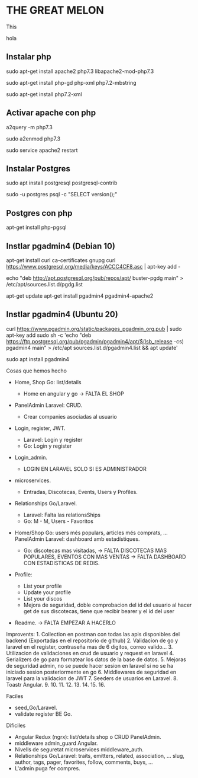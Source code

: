 # THE GREAT MELON

This 


 hola

## Instalar php
sudo apt-get install apache2 php7.3 libapache2-mod-php7.3

sudo apt-get install php-gd php-xml php7.2-mbstring

sudo apt-get install php7.2-xml


## Activar apache con php
a2query -m php7.3

sudo a2enmod php7.3

sudo service apache2 restart


## Instalar Postgres
sudo apt install postgresql postgresql-contrib

sudo -u postgres psql -c "SELECT version();"

## Postgres con php
apt-get install php-pgsql


## Instlar pgadmin4 (Debian 10)
apt-get install curl ca-certificates gnupg
curl https://www.postgresql.org/media/keys/ACCC4CF8.asc | apt-key add -

echo "deb http://apt.postgresql.org/pub/repos/apt/ buster-pgdg main" > /etc/apt/sources.list.d/pgdg.list

apt-get update
apt-get install pgadmin4  pgadmin4-apache2

## Instlar pgadmin4 (Ubuntu 20)
curl https://www.pgadmin.org/static/packages_pgadmin_org.pub | sudo apt-key add
sudo sh -c 'echo "deb https://ftp.postgresql.org/pub/pgadmin/pgadmin4/apt/$(lsb_release -cs) pgadmin4 main" > /etc/apt sources.list.d/pgadmin4.list && apt update'

sudo apt install pgadmin4


Cosas que hemos hecho

- Home, Shop Go: list/details
    - Home en angular y go
    -> FALTA EL SHOP
      
- PanelAdmin Laravel: CRUD.
    - Crear companies asociadas al usuario

- Login, register, JWT.
    - Laravel: Login y register
    - Go: Login y register

- Login_admin.
    - LOGIN EN LARAVEL SOLO SI ES ADMINISTRADOR

- microservices.
    - Entradas, Discotecas, Events, Users y Profiles.

- Relationships Go/Laravel.
    - Laravel: Falta las relationsShips
    - Go: M - M, Users - Favoritos

- Home/Shop Go: users més populars, articles més comprats, ... PanelAdmin Laravel: dashboard amb estadístiques.
    - Go: discotecas mas visitadas, 
    -> FALTA DISCOTECAS MAS POPULARES, EVENTOS CON MAS VENTAS
    -> FALTA DASHBOARD CON ESTADISTICAS DE REDIS.
    
- Profile:
    - List your profile
    - Update your profile
    - List your discos
    - Mejora de seguridad, doble comprobacion del id del usuario al hacer get de sus discotecas, tiene que recibir bearer y el id del user

- Readme.
    -> FALTA EMPEZAR A HACERLO

Improvents:
    1. Collection en postman con todas las apis disponibles del backend (Exportadas en el repositorio de github)
    2. Validacion de go y laravel en el register, contraseña mas de 6 digitos, correo valido...
    3. Utilizacion de validaciones en crud de usuario y request en laravel
    4. Serializers de go para formatear los datos de la base de datos.
    5. Mejoras de seguridad admin, no se puede hacer sesion en laravel si no se ha iniciado sesion posteriormente en go
    6. Middlewares de seguridad en laravel para la validacion de JWT
    7. Seeders de usuarios en Laravel.
    8. Toastr Angular. 
    9.
    10.
    11.
    12.
    13.
    14.
    15.
    16.

Faciles
- seed_Go/Laravel.
- validate register BE Go.

Dificiles
- Angular Redux (ngrx): list/details shop o CRUD PanelAdmin.
- middleware admin_guard Angular.
- Nivells de seguretat microservices middleware_auth.
- Relationships Go/Laravel: traits, emitters, related, association, ...
slug, author, tags, pager, favorites, follow, comments, buys, ...
- L'admin puga fer compres.